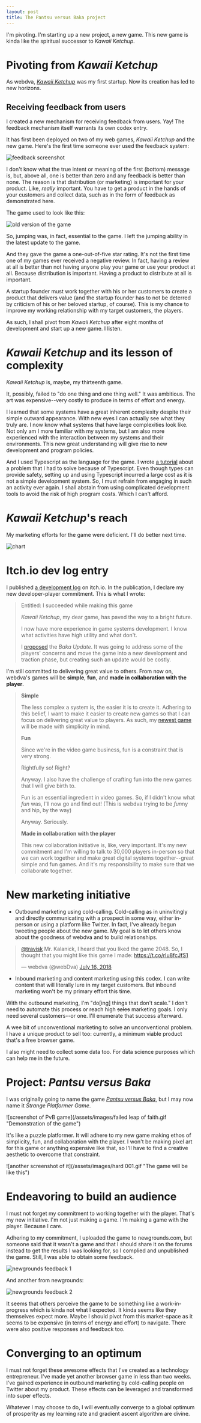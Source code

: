 ```yaml
---
layout: post
title: The Pantsu versus Baka project
---
```


I'm pivoting. I'm starting up a new project, a new game. This new game is kinda like the spiritual successor to *Kawaii Ketchup*.

# Pivoting from *Kawaii Ketchup*

As webdva, [*Kawaii Ketchup*](https://webdva.itch.io/kawaii-ketchup) was my first startup. Now its creation has led to new horizons.

## Receiving feedback from users

I created a new mechanism for receiving feedback from users. Yay! The feedback mechanism itself warrants its own codex entry.

It has first been deployed on two of my web games, *Kawaii Ketchup* and the new game. Here's the first time someone ever used the feedback system:

![feedback screenshot](/assets/images/feedback_form_first.png "The first time someone ever used the feedback form.")

I don't know what the true intent or meaning of the first (bottom) message is, but, above all, one is better than zero and any feedback is better than none. The reason is that distribution (or marketing) is important for your product. Like, *really* important. You have to get a product in the hands of your customers and collect data, such as in the form of feedback as demonstrated here.

The game used to look like this:

![old version of the game](/assets/images/old_kk_of_yore.gif "The game when it was first being made.")

So, jumping was, in fact, essential to the game. I left the jumping ability in the latest update to the game.

And they gave the game a one-out-of-five star rating. It's not the first time one of my games ever received a negative review. In fact, having a review at all is better than not having anyone play your game or use your product at all. Because distribution is important. Having a product to distribute at all is important.

A startup founder must work together with his or her customers to create a product that delivers value (and the startup founder has to not be deterred by criticism of his or her beloved startup, of course). This is my chance to improve my working relationship with my target customers, the players.

As such, I shall pivot from *Kawaii Ketchup* after eight months of development and start up a new game. I listen.

# *Kawaii Ketchup* and its lesson of complexity

*Kawaii Ketchup* is, maybe, my thirteenth game.

It, possibly, failed to "do one thing and one thing well." It was ambitious. The art was expensive--very costly to produce in terms of effort and energy.

I learned that some systems have a great inherent complexity despite their simple outward appearance. With new eyes I can actually see what they truly are. I now know what systems that have large complexities look like. Not only am I more familiar with my systems, but I am also more experienced with the interaction between my systems and their environments.  This new great understanding will give rise to new development and program policies.

And I used Typescript as the language for the game. I wrote [a tutorial](/debugging-typescript-with-visual-studio-code/) about a problem that I had to solve because of Typescript. Even though types can provide safety, setting up and using Typescript incurred a large cost as it is not a simple development system. So, I must refrain from engaging in such an activity ever again. I shall abstain from using complicated development tools to avoid the risk of high program costs. Which I can't afford.

# *Kawaii Ketchup*'s reach

My marketing efforts for the game were deficient. I'll do better next time.

![chart](/assets/images/itchio_kk_data.png "From the game's upload date of Nov. 11, 2017 to July 13, 2018.")

# Itch.io dev log entry

I published [a development log](https://webdva.itch.io/kawaii-ketchup/devlog/40605/i-succeeded-while-making-this-game) on itch.io. In the publication, I declare my new developer-player commitment. This is what I wrote:

> Entitled: I succeeded while making this game
>
> *Kawaii Ketchup*, my dear game, has paved the way to a bright future.
>
> I now have more experience in game systems development. I know what activities have high utility and what don't.
>
> I [proposed](https://webdva.github.io/sharing-my-heart-with-you/) the *Baka Update*. It was going to address some of the players' concerns and move the game into a new development and traction phase, but creating such an update would be costly.
>
I'm still committed to delivering great value to others. From now on, webdva's games will be **simple**, **fun**, and **made in collaboration with the player**.
>
> **Simple**
>
>The less complex a system is, the easier it is to create it. Adhering to this belief, I want to make it easier to create new games so that I can focus on delivering great value to players. As such, my [newest game](https://webdva.itch.io/pantsu-versus-baka) will be made with simplicity in mind.
>
>**Fun**
>
> Since we're in the video game business, fun is a constraint that is very strong.
>
> Rightfully so! Right?
>
> Anyway. I also have the challenge of crafting fun into the new games that I will give birth to.
>
> Fun is an essential ingredient in video games. So, if I didn't know what *fun* was, I'll now go and find out! (This is webdva trying to be *fun*ny and hip, by the way)
>
> Anyway. Seriously.
>
> **Made in collaboration with the player**
>
>This new collaboration initiative is, like, very important. It's my new commitment and I'm willing to talk to 30,000 players in-person so that we can work together and make great digital systems together--great simple and fun games. And it's my responsibility to make sure that we collaborate together.

# New marketing initiative

* Outbound marketing using cold-calling. Cold-calling as in uninvitingly and directly communicating with a prospect in some way, either in-person or using a platform like Twitter. In fact, I've already begun tweeting people about the new game. My goal is to let others know about the goodness of webdva and to build relationships.

<blockquote class="twitter-tweet" data-lang="en"><p lang="en" dir="ltr"><a href="https://twitter.com/travisk?ref_src=twsrc%5Etfw">@travisk</a> Mr. Kalanick, I heard that you liked the game 2048. So, I thought that you might like this game I made: <a href="https://t.co/rIu8fcJfS1">https://t.co/rIu8fcJfS1</a></p>&mdash; webdva (@webDva) <a href="https://twitter.com/webDva/status/1018839742643867653?ref_src=twsrc%5Etfw">July 16, 2018</a></blockquote>
<script async src="https://platform.twitter.com/widgets.js" charset="utf-8"></script>

* Inbound marketing and content marketing using this codex. I can write content that will literally lure in my target customers. But inbound marketing won't be my primary effort this time.

With the outbound marketing, I'm "do[ing] things that don't scale." I don't need to automate this process or reach high ~~sales~~ marketing goals. I only need several customers--or one. I'll enumerate that success afterward.

A wee bit of unconventional marketing to solve an unconventional problem. I have a unique product to sell too: currently, a minimum viable product that's a free browser game.

I also might need to collect some data too. For data science purposes which can help me in the future.

# Project: *Pantsu versus Baka*

I was originally going to name the game [*Pantsu versus Baka*](https://webdva.itch.io/pantsu-versus-baka), but I may now name it *Strange Platformer Game*.

![screenshot of PvB game](/assets/images/failed leap of faith.gif "Demonstration of the game")

It's like a puzzle platformer. It will adhere to my new game making ethos of simplicity, fun, and collaboration with the player. I won't be making pixel art for this game or anything expensive like that, so I'll have to find a creative aesthetic to overcome that constraint.

![another screenshot of it](/assets/images/hard 001.gif "The game will be like this")

# Endeavoring to build an audience

I must not forget my commitment to working together with the player. That's my new initiative. I'm not just making a game. I'm making a game with the player. Because I care.

Adhering to my commitment, I uploaded the game to newgrounds.com, but someone said that it wasn't a game and that I should share it on the forums instead to get the results I was looking for, so I complied and unpublished the game. Still, I was able to obtain some feedback.

![newgrounds feedback 1](/assets/images/newgrounds_feedback_1.png "Feedback from newgrounds")

And another from newgrounds:

![newgrounds feedback 2](/assets/images/newgrounds_feedback_2.png "Another feedback from newgrounds")

It seems that others perceive the game to be something like a work-in-progress which is kinda not what I expected. It kinda seems like they themselves expect more. Maybe I should pivot from this market-space as it seems to be expensive (in terms of energy and effort) to navigate. There were also positive responses and feedback too.

# Converging to an optimum

I must not forget these awesome effects that I've created as a technology entrepreneur. I've made yet another browser game in less than two weeks. I've gained experience in outbound marketing by cold-calling people on Twitter about my product. These effects can be leveraged and transformed into super effects.

Whatever I may choose to do, I will eventually converge to a global optimum of prosperity as my learning rate and gradient ascent algorithm are divine.